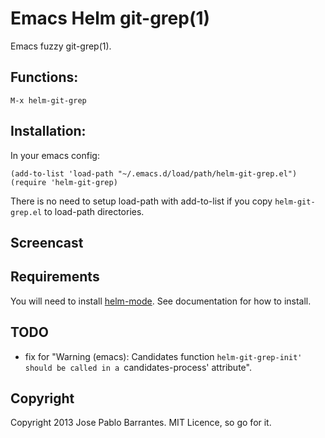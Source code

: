 Emacs Helm git-grep(1)
==========================

Emacs fuzzy git-grep(1).

## Functions:

```
M-x helm-git-grep
```

## Installation:

In your emacs config:

```
(add-to-list 'load-path "~/.emacs.d/load/path/helm-git-grep.el")
(require 'helm-git-grep)
```

There is no need to setup load-path with add-to-list if you copy
`helm-git-grep.el` to load-path directories.

## Screencast

## Requirements

You will need to install
[helm-mode](http://www.emacswiki.org/emacs/Helm). See
documentation for how to install.

## TODO
 - fix for "Warning (emacs): Candidates function `helm-git-grep-init'
   should be called in a `candidates-process' attribute".

## Copyright

Copyright 2013 Jose Pablo Barrantes. MIT Licence, so go for it.
